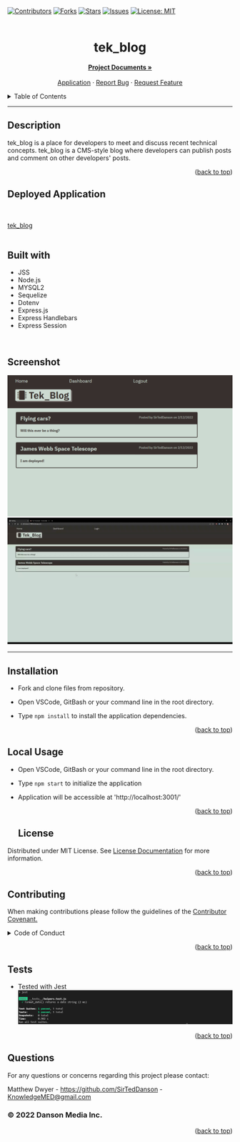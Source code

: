   <div id="top"></div>
  
  
  [![Contributors](https://img.shields.io/github/contributors/SirTedDanson/tek_blog.svg?style=for-the-badge)](https://github.com/SirTedDanson/tek_blog/graphs/contributors)
  [![Forks](https://img.shields.io/github/forks/SirTedDanson/tek_blog.svg?style=for-the-badge)](https://github.com/SirTedDanson/tek_blog/network/members)
  [![Stars](https://img.shields.io/github/stars/SirTedDanson/tek_blog.svg?style=for-the-badge)](https://github.com/SirTedDanson/tek_blog/stargazers)
  [![Issues](https://img.shields.io/github/issues/SirTedDanson/tek_blog.svg?style=for-the-badge)](https://github.com/SirTedDanson/tek_blog/issues)
  [![License: MIT](https://img.shields.io/badge/License-MIT-yellow.svg?style=for-the-badge)](https://opensource.org/licenses/MIT)
  <br />
  <br />

  <h1 align="center">tek_blog</h1>

  <p align="center">
    <a href="https://github.com/SirTedDanson/tek_blog"><strong>Project Documents »</strong></a>
    <br />
    <br />
    <a href="https://still-stream-27999.herokuapp.com/">Application</a>
    ·
    <a href="https://github.com/SirTedDanson/tek_blog/issues">Report Bug</a>
    ·
    <a href="https://github.com/SirTedDanson/tek_blog/issues">Request Feature</a>
  </p>
 
  <details>
    <summary>Table of Contents</summary>
    <ol>
      <li><a href="#description">Description</a></li>
      <li><a href="#installation">Installation</a></li>
      <li><a href="#usage">Usage</a></li>
      <li><a href="#contributing">Contributing</a></li>
      <li><a href="#license">License</a></li>
      <li><a href="#tests">Tests</a></li>
      <li><a href="#questions">Questions</a></li>
    </ol>
</details>

---

## Description

tek_blog is a place for developers to meet and discuss recent technical concepts. tek_blog is a CMS-style blog where developers can publish posts and comment on other developers' posts.

  <p align="right">(<a href="#top">back to top</a>)</p>

## Deployed Application

  <br/>
  
  [tek_blog](https://still-stream-27999.herokuapp.com/)
  <br/>
  <br/>
  
  ## Built with
  * JSS
  * Node.js
  * MYSQL2
  * Sequelize
  * Dotenv
  * Express.js
  * Express Handlebars
  * Express Session
  <br/>

## Screenshot

![Application Screenshot](./lib/images/application-screenshot.PNG)
![Application GIF](./lib/images/demo-gif.gif)

---

## Installation

- Fork and clone files from repository.
- Open VSCode, GitBash or your command line in the root directory.
- Type `npm install` to install the application dependencies.

  <p align="right">(<a href="#top">back to top</a>)</p>

## Local Usage

- Open VSCode, GitBash or your command line in the root directory.
- Type `npm start` to initialize the application
- Application will be accessible at 'http://localhost:3001/'

  <p align="right">(<a href="#top">back to top</a>)</p>
  
  ## License

Distributed under MIT License. See [License Documentation](https://opensource.org/licenses/MIT) for more information.

  <p align="right">(<a href="#top">back to top</a>)</p>

## Contributing

When making contributions please follow the guidelines of the <a href="https://www.contributor-covenant.org/">Contributor Covenant.</a>

  <details>
  <summary>Code of Conduct</summary>
  <br/>

# Contributor Covenant Code of Conduct

## Our Pledge

We as members, contributors, and leaders pledge to make participation in our
community a harassment-free experience for everyone, regardless of age, body
size, visible or invisible disability, ethnicity, sex characteristics, gender
identity and expression, level of experience, education, socio-economic status,
nationality, personal appearance, race, caste, color, religion, or sexual
identity and orientation.

We pledge to act and interact in ways that contribute to an open, welcoming,
diverse, inclusive, and healthy community.

## Our Standards

Examples of behavior that contributes to a positive environment for our
community include:

- Demonstrating empathy and kindness toward other people
- Being respectful of differing opinions, viewpoints, and experiences
- Giving and gracefully accepting constructive feedback
- Accepting responsibility and apologizing to those affected by our mistakes,
  and learning from the experience
- Focusing on what is best not just for us as individuals, but for the overall
  community

Examples of unacceptable behavior include:

- The use of sexualized language or imagery, and sexual attention or advances of
  any kind
- Trolling, insulting or derogatory comments, and personal or political attacks
- Public or private harassment
- Publishing others' private information, such as a physical or email address,
  without their explicit permission
- Other conduct which could reasonably be considered inappropriate in a
  professional setting

## Enforcement Responsibilities

Community leaders are responsible for clarifying and enforcing our standards of
acceptable behavior and will take appropriate and fair corrective action in
response to any behavior that they deem inappropriate, threatening, offensive,
or harmful.

Community leaders have the right and responsibility to remove, edit, or reject
comments, commits, code, wiki edits, issues, and other contributions that are
not aligned to this Code of Conduct, and will communicate reasons for moderation
decisions when appropriate.

## Scope

This Code of Conduct applies within all community spaces, and also applies when
an individual is officially representing the community in public spaces.
Examples of representing our community include using an official e-mail address,
posting via an official social media account, or acting as an appointed
representative at an online or offline event.

## Enforcement

Instances of abusive, harassing, or otherwise unacceptable behavior may be
reported to the community leaders responsible for enforcement at
KnowledgeMED@gmail.com.
All complaints will be reviewed and investigated promptly and fairly.

All community leaders are obligated to respect the privacy and security of the
reporter of any incident.

## Enforcement Guidelines

Community leaders will follow these Community Impact Guidelines in determining
the consequences for any action they deem in violation of this Code of Conduct:

### 1. Correction

**Community Impact**: Use of inappropriate language or other behavior deemed
unprofessional or unwelcome in the community.

**Consequence**: A private, written warning from community leaders, providing
clarity around the nature of the violation and an explanation of why the
behavior was inappropriate. A public apology may be requested.

### 2. Warning

**Community Impact**: A violation through a single incident or series of
actions.

**Consequence**: A warning with consequences for continued behavior. No
interaction with the people involved, including unsolicited interaction with
those enforcing the Code of Conduct, for a specified period of time. This
includes avoiding interactions in community spaces as well as external channels
like social media. Violating these terms may lead to a temporary or permanent
ban.

### 3. Temporary Ban

**Community Impact**: A serious violation of community standards, including
sustained inappropriate behavior.

**Consequence**: A temporary ban from any sort of interaction or public
communication with the community for a specified period of time. No public or
private interaction with the people involved, including unsolicited interaction
with those enforcing the Code of Conduct, is allowed during this period.
Violating these terms may lead to a permanent ban.

### 4. Permanent Ban

**Community Impact**: Demonstrating a pattern of violation of community
standards, including sustained inappropriate behavior, harassment of an
individual, or aggression toward or disparagement of classes of individuals.

**Consequence**: A permanent ban from any sort of public interaction within the
community.

## Attribution

This Code of Conduct is adapted from the [Contributor Covenant][homepage],
version 2.1, available at
[https://www.contributor-covenant.org/version/2/1/code_of_conduct.html][v2.1].

Community Impact Guidelines were inspired by
[Mozilla's code of conduct enforcement ladder][mozilla coc].

For answers to common questions about this code of conduct, see the FAQ at
[https://www.contributor-covenant.org/faq][faq]. Translations are available at
[https://www.contributor-covenant.org/translations][translations].

[homepage]: https://www.contributor-covenant.org
[v2.1]: https://www.contributor-covenant.org/version/2/1/code_of_conduct.html
[mozilla coc]: https://github.com/mozilla/diversity
[faq]: https://www.contributor-covenant.org/faq
[translations]: https://www.contributor-covenant.org/translations

  </details>


  <p align="right">(<a href="#top">back to top</a>)</p>

## Tests

- Tested with Jest ![](./lib/images/tests.PNG)

  <p align="right">(<a href="#top">back to top</a>)</p>

## Questions

For any questions or concerns regarding this project please contact:

Matthew Dwyer - https://github.com/SirTedDanson - KnowledgeMED@gmail.com

### © 2022 Danson Media Inc.

  <p align="right">(<a href="#top">back to top</a>)</p>
